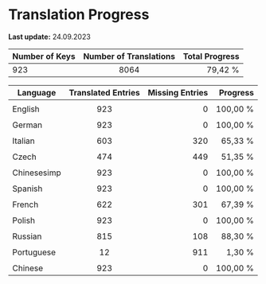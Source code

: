 # Translation Progress
**Last update:** 24.09.2023

| Number of Keys | Number of Translations | Total Progress |
|----------|:-----------------:|--------:|
923 | 8064 | 79,42 % |

| Language | Translated Entries | Missing Entries | Progress |
|----------|:-----------------:|--------:|--------:|
| | | |
| English | 923 | 0 | 100,00 %
| | | |
| German | 923 | 0 | 100,00 %
| | | |
| Italian | 603 | 320 | 65,33 %
| | | |
| Czech | 474 | 449 | 51,35 %
| | | |
| Chinesesimp | 923 | 0 | 100,00 %
| | | |
| Spanish | 923 | 0 | 100,00 %
| | | |
| French | 622 | 301 | 67,39 %
| | | |
| Polish | 923 | 0 | 100,00 %
| | | |
| Russian | 815 | 108 | 88,30 %
| | | |
| Portuguese | 12 | 911 | 1,30 %
| | | |
| Chinese | 923 | 0 | 100,00 %
